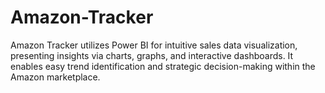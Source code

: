 # Amazon-Tracker
Amazon Tracker utilizes Power BI for intuitive sales data visualization, presenting insights via charts, graphs, and interactive dashboards. It enables easy trend identification and strategic decision-making within the Amazon marketplace.
